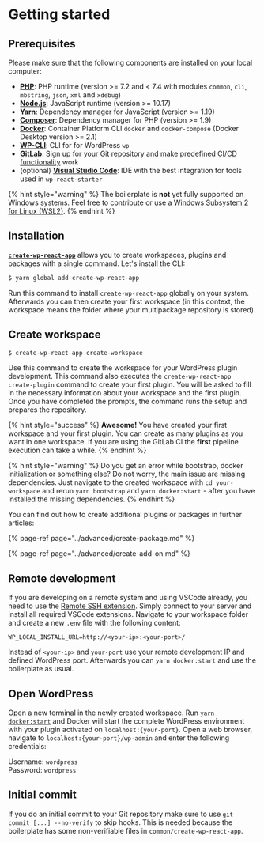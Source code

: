 # Getting started

## Prerequisites

Please make sure that the following components are installed on your local computer:

-   [**PHP**](https://www.php.net/manual/en/install.unix.debian.php): PHP runtime (version >= 7.2 and < 7.4 with modules `common`, `cli`, `mbstring`, `json`, `xml` and `xdebug`)
-   [**Node.js**](https://nodejs.org/): JavaScript runtime (version >= 10.17)
-   [**Yarn**](https://yarnpkg.com/lang/en/): Dependency manager for JavaScript (version >= 1.19)
-   [**Composer**](https://getcomposer.org/): Dependency manager for PHP (version >= 1.9)
-   [**Docker**](https://docs.docker.com/install/): Container Platform CLI `docker` and `docker-compose` (Docker Desktop version >= 2.1)
-   [**WP-CLI**](https://wp-cli.org/#installing): CLI for for WordPress `wp`
-   [**GitLab**](https://gitlab.com): Sign up for your Git repository and make predefined [CI/CD functionality](../gitlab-integration/predefined-pipeline.md) work
-   (optional) [**Visual Studio Code**](https://code.visualstudio.com/): IDE with the best integration for tools used in `wp-react-starter`

{% hint style="warning" %}
The boilerplate is **not** yet fully supported on Windows systems. Feel free to contribute or use a [Windows Subsystem 2 for Linux (WSL2)](https://docs.microsoft.com/windows/wsl/wsl2-install).
{% endhint %}

## Installation

[**`create-wp-react-app`**](https://github.com/xplodedthemes/create-wp-react-app) allows you to create workspaces, plugins and packages with a single command. Let's install the CLI:

```bash
$ yarn global add create-wp-react-app
```

Run this command to install `create-wp-react-app` globally on your system. Afterwards you can then create your first workspace (in this context, the workspace means the folder where your multipackage repository is stored).

## Create workspace

```bash
$ create-wp-react-app create-workspace
```

Use this command to create the workspace for your WordPress plugin development. This command also executes the `create-wp-react-app create-plugin` command to create your first plugin. You will be asked to fill in the necessary information about your workspace and the first plugin. Once you have completed the prompts, the command runs the setup and prepares the repository.

{% hint style="success" %}
**Awesome!** You have created your first workspace and your first plugin. You can create as many plugins as you want in one workspace. If you are using the GitLab CI the **first** pipeline execution can take a while.
{% endhint %}

{% hint style="warning" %}
Do you get an error while bootstrap, docker initialization or something else? Do not worry, the main issue are missing dependencies. Just navigate to the created workspace with `cd your-workspace` and rerun `yarn bootstrap` and `yarn docker:start` - after you have installed the missing dependencies.
{% endhint %}

You can find out how to create additional plugins or packages in further articles:

{% page-ref page="../advanced/create-package.md" %}

{% page-ref page="../advanced/create-add-on.md" %}

## Remote development

If you are developing on a remote system and using VSCode already, you need to use the [Remote SSH extension](https://marketplace.visualstudio.com/items?itemName=ms-vscode-remote.remote-ssh). Simply connect to your server and install all required VSCode extensions. Navigate to your workspace folder and create a new `.env` file with the following content:

```
WP_LOCAL_INSTALL_URL=http://<your-ip>:<your-port>/
```

Instead of `<your-ip>` and `your-port` use your remote development IP and defined WordPress port. Afterwards you can `yarn docker:start` and use the boilerplate as usual.

## Open WordPress

Open a new terminal in the newly created workspace. Run [`yarn docker:start`](available-commands/root.md#development) and Docker will start the complete WordPress environment with your plugin activated on `localhost:{your-port}`. Open a web browser, navigate to `localhost:{your-port}/wp-admin` and enter the following credentials:

Username: `wordpress`  
Password: `wordpress`

## Initial commit

If you do an initial commit to your Git repository make sure to use `git commit [...] --no-verify` to skip hooks. This is needed because the boilerplate has some non-verifiable files in `common/create-wp-react-app`.
